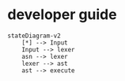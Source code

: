 # developer guide
```mermaid
stateDiagram-v2
    [*] --> Input
    Input --> lexer
    asn --> lexer
    lexer --> ast
    ast --> execute